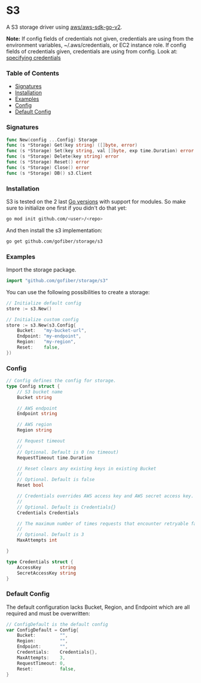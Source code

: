 # S3

A S3 storage driver using [aws/aws-sdk-go-v2](https://github.com/aws/aws-sdk-go-v2).

**Note:** If config fields of credentials not given, credentials are using from the environment variables, ~/.aws/credentials, or EC2 instance role. If config fields of credentials given, credentials are using from config. Look at: [specifying credentials](https://aws.github.io/aws-sdk-go-v2/docs/configuring-sdk/#specifying-credentials)


### Table of Contents
- [Signatures](#signatures)
- [Installation](#installation)
- [Examples](#examples)
- [Config](#config)
- [Default Config](#default-config)

### Signatures
```go
func New(config ...Config) Storage
func (s *Storage) Get(key string) ([]byte, error)
func (s *Storage) Set(key string, val []byte, exp time.Duration) error
func (s *Storage) Delete(key string) error
func (s *Storage) Reset() error
func (s *Storage) Close() error
func (s *Storage) DB() s3.Client
```
### Installation
S3 is tested on the 2 last [Go versions](https://golang.org/dl/) with support for modules. So make sure to initialize one first if you didn't do that yet:
```bash
go mod init github.com/<user>/<repo>
```
And then install the s3 implementation:
```bash
go get github.com/gofiber/storage/s3
```

### Examples
Import the storage package.
```go
import "github.com/gofiber/storage/s3"
```

You can use the following possibilities to create a storage:
```go
// Initialize default config
store := s3.New()

// Initialize custom config
store := s3.New(s3.Config{
	Bucket:   "my-bucket-url",
	Endpoint: "my-endpoint",
	Region:   "my-region",
	Reset:    false,
})
```

### Config
```go
// Config defines the config for storage.
type Config struct {
	// S3 bucket name
	Bucket string

	// AWS endpoint
	Endpoint string

	// AWS region
	Region string

	// Request timeout
	//
	// Optional. Default is 0 (no timeout)
	RequestTimeout time.Duration

	// Reset clears any existing keys in existing Bucket
	//
	// Optional. Default is false
	Reset bool

    // Credentials overrides AWS access key and AWS secret access key. Not recommended.
	//
	// Optional. Default is Credentials{}
	Credentials Credentials

	// The maximum number of times requests that encounter retryable failures should be attempted.
	//
	// Optional. Default is 3
	MaxAttempts int

}

type Credentials struct {
	AccessKey       string
	SecretAccessKey string
}
```

### Default Config
The default configuration lacks Bucket, Region, and Endpoint which are all required and must be overwritten:
```go
// ConfigDefault is the default config
var ConfigDefault = Config{
	Bucket:         "",
	Region:         "",
	Endpoint:       "",
	Credentials:    Credentials{},
	MaxAttempts:    3,
	RequestTimeout: 0,
	Reset:          false,
}
```
